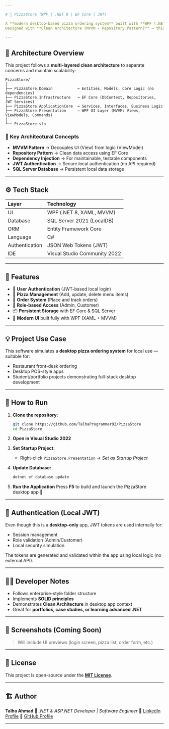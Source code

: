 ```yaml
---

# 🍕 PizzaStore (WPF | .NET 8 | EF Core | JWT)

A **modern desktop-based pizza ordering system** built with **WPF (.NET 8)** using **Entity Framework Core** for data access and **JWT Authentication** for secure local login.
Designed with **Clean Architecture (MVVM + Repository Pattern)** — this project demonstrates professional software structure, layered design, and maintainable code practices in desktop applications.

---
```


## 🧱 Architecture Overview

This project follows a **multi-layered clean architecture** to separate concerns and maintain scalability:

```
PizzaStore/
│
├── PizzaStore.Domain           → Entities, Models, Core Logic (no dependencies)
├── PizzaStore.Infrastructure   → EF Core (DbContext, Repositories, JWT Services)
├── PizzaStore.ApplicationCore  → Services, Interfaces, Business Logic
├── PizzaStore.Presentation     → WPF UI Layer (MVVM: Views, ViewModels, Commands)
│
└── PizzaStore.sln
```

### 🧩 Key Architectural Concepts

* **MVVM Pattern** → Decouples UI (View) from logic (ViewModel)
* **Repository Pattern** → Clean data access using EF Core
* **Dependency Injection** → For maintainable, testable components
* **JWT Authentication** → Secure local authentication (no API required)
* **SQL Server Database** → Persistent local data storage

---

## ⚙️ Tech Stack

| Layer          | Technology                   |
| :------------- | :--------------------------- |
| UI             | WPF (.NET 8, XAML, MVVM)     |
| Database       | SQL Server 2021 (LocalDB)    |
| ORM            | Entity Framework Core        |
| Language       | C#                           |
| Authentication | JSON Web Tokens (JWT)        |
| IDE            | Visual Studio Community 2022 |

---

## 🚀 Features

* 🔑 **User Authentication** (JWT-based local login)
* 🍕 **Pizza Management** (Add, update, delete menu items)
* 🛒 **Order System** (Place and track orders)
* 👤 **Role-based Access** (Admin, Customer)
* 📦 **Persistent Storage** with EF Core & SQL Server
* 🎨 **Modern UI** built fully with WPF (XAML + MVVM)

---

## 💡 Project Use Case

This software simulates a **desktop pizza ordering system** for local use — suitable for:

* Restaurant front-desk ordering
* Desktop POS-style apps
* Student/portfolio projects demonstrating full-stack desktop development

---

## 🧭 How to Run

1. **Clone the repository:**

   ```bash
   git clone https://github.com/TalhaProgrammer92/PizzaStore
   cd PizzaStore
   ```

2. **Open in Visual Studio 2022**

3. **Set Startup Project:**

   * Right-click `PizzaStore.Presentation` → *Set as Startup Project*

4. **Update Database:**

   ```bash
   dotnet ef database update
   ```

5. **Run the Application**
   Press **F5** to build and launch the PizzaStore desktop app 🎉

---

## 🔐 Authentication (Local JWT)

Even though this is a **desktop-only** app, JWT tokens are used internally for:

* Session management
* Role validation (Admin/Customer)
* Local security simulation

The tokens are generated and validated within the app using local logic (no external API).

---

## 🧑‍💻 Developer Notes

* Follows enterprise-style folder structure
* Implements **SOLID principles**
* Demonstrates **Clean Architecture** in desktop app context
* Great for **portfolios, case studies, or learning advanced .NET**

---

## 📸 Screenshots (Coming Soon)

> Will include UI previews (login screen, pizza list, order form, etc.)

---

## 📄 License

This project is open-source under the [**MIT License**](/LICENSE).

---

## 🏗️ Author

**Talha Ahmad**
🚀 *.NET & ASP.NET Developer | Software Engineer*
📎 [LinkedIn Profile](https://www.linkedin.com/in/talha-ahmad-720171324/)
📎 [GitHub Profile](https://github.com/TalhaProgrammer92)

---